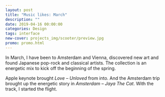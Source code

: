 ```yaml
---
layout: post
title: "Music likes: March"
description: ""
date: 2019-04-16 00:00:00
categories: Design
tags: interface
new-cover: projects_img/scooter/preview.jpg
promo: promo.html
---
```


In March, I have been to Amsterdam and Vienna, discovered new art and found Japanese pop-rock and classical artists. The collection is an energetic mix to kick off the beginning of the spring.

Apple keynote brought *Love – Unloved* from into. And the Amsterdam trip brought up the energetic story in *Amsterdam – Jaya The Cat*. With the track, I started the flight.


